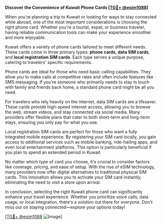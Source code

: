 **Discover the Convenience of Kuwait Phone Cards [[TG💪+ @esim1088](https://t.me/s/esim1088)]**

When you're planning a trip to Kuwait or looking for ways to stay connected while abroad, one of the most important considerations is choosing the right phone card. Whether you're a tourist, expat, or business traveler, having reliable communication tools can make your experience smoother and more enjoyable.

Kuwait offers a variety of phone cards tailored to meet different needs. These cards come in three primary types: **phone cards**, **data SIM cards**, and **local registration SIM cards**. Each type serves a unique purpose, catering to travelers' specific requirements.

Phone cards are ideal for those who need basic calling capabilities. They allow you to make calls at competitive rates and often include features like SMS messaging. If you're someone who primarily needs to stay in touch with family and friends back home, a standard phone card might be all you need.

For travelers who rely heavily on the internet, data SIM cards are a lifesaver. These cards provide high-speed internet access, allowing you to browse the web, stream videos, and stay connected via social media. Many providers offer flexible plans that cater to both short-term and long-term stays, ensuring you only pay for what you use.

Local registration SIM cards are perfect for those who want a fully integrated mobile experience. By registering your SIM card locally, you gain access to additional services such as mobile banking, ride-hailing apps, and even local entertainment platforms. This option is particularly beneficial if you plan to spend an extended period in Kuwait.

No matter which type of card you choose, it's crucial to consider factors like coverage, pricing, and ease of setup. With the rise of eSIM technology, many providers now offer digital alternatives to traditional physical SIM cards. This innovation allows you to activate your SIM card instantly, eliminating the need to visit a store upon arrival.

In conclusion, selecting the right Kuwait phone card can significantly enhance your travel experience. Whether you prioritize voice calls, data usage, or local integration, there's a solution out there for everyone. Don't miss out on staying connected—explore your options today!

[[TG💪+ @esim1088](https://t.me/s/esim1088) ![Image](https://i.postimg.cc/Y0z9fWf4/image.png)]